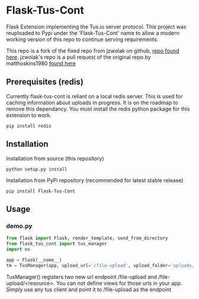 # Flask-Tus-Cont
Flask Extension implementing the Tus.io server protocol. This project was reuploaded to Pypi under the 'Flask-Tus-Cont' name to allow a modern working version of this repo to continue serving requirements.

This repo is a fork of the fixed repo from jzwolak on github, [repo found here](https://github.com/jzwolak/Flask-Tus).
jzwolak's repo is a pull request of the original repo by matthoskins1980 [found here](https://github.com/matthoskins1980/Flask-Tus)

## Prerequisites (redis)

Currently flask-tus-cont is reliant on a local redis server.  This is used for caching information about
uploads in progress.  It is on the roadmap to remove this dependancy.  You must install the redis python package
for this extension to work.

```
pip install redis
```

## Installation

Installation from source (this repository)

```
python setup.py install
```

Installation from PyPi repository (recommended for latest stable release)

```
pip install Flask-Tus-Cont
```

## Usage

### demo.py

```python
from flask import Flask, render_template, send_from_directory
from flask_tus_cont import tus_manager
import os

app = Flask(__name__)
tm = TusManager(app, upload_url='/file-upload', upload_folder='uploads/')
```

TusManager() registers two new url endpoint /file-upload and /file-upload/\<resource\>.  You can not define views for those
urls in your app.  Simply use any tus client and point it to  /file-upload as the endpoint
